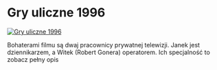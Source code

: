 Gry uliczne 1996 
=============
[![Gry uliczne 1996 ](http://vidos.pl/images/player.gif)](http://vidos.pl/gry-uliczne-1996)

 Bohaterami filmu są dwaj pracownicy prywatnej telewizji. Janek jest dziennikarzem, a Witek (Robert Gonera) operatorem. Ich specjalność to zobacz pełny opis
